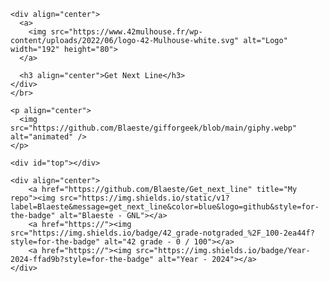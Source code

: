 <!DOCTYPE HTML>
<html>
	<head>
		<meta name="google-site-verification" content="E75h0JYKy6feNWamyw7jsadK5P8WZGavKiewzM5J6xQ" />
		<title>Get Next Line 42</title>
	</head>

	<div align="center">
	  <a>
	    <img src="https://www.42mulhouse.fr/wp-content/uploads/2022/06/logo-42-Mulhouse-white.svg" alt="Logo" width="192" height="80">
	  </a>
	
	  <h3 align="center">Get Next Line</h3>
	</div>
	</br>
	
	<p align="center">
	  <img src="https://github.com/Blaeste/gifforgeek/blob/main/giphy.webp" alt="animated" />
	</p>
	
	<div id="top"></div>
	
	<div align="center">
		<a href="https://github.com/Blaeste/Get_next_line" title="My repo"><img src="https://img.shields.io/static/v1?label=Blaeste&message=get_next_line&color=blue&logo=github&style=for-the-badge" alt="Blaeste - GNL"></a>
		<a href="https://"><img src="https://img.shields.io/badge/42_grade-notgraded_%2F_100-2ea44f?style=for-the-badge" alt="42 grade - 0 / 100"></a>
		<a href="https://"><img src="https://img.shields.io/badge/Year-2024-ffad9b?style=for-the-badge" alt="Year - 2024"></a>
	</div>
</html>
